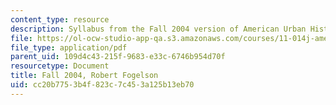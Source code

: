 ```yaml
---
content_type: resource
description: Syllabus from the Fall 2004 version of American Urban History II.
file: https://ol-ocw-studio-app-qa.s3.amazonaws.com/courses/11-014j-american-urban-history-ii-fall-2011/cc20b7753b4f823c7c453a125b13eb70_MIT11_014JF11_syllf04.pdf
file_type: application/pdf
parent_uid: 109d4c43-215f-9683-e33c-6746b954d70f
resourcetype: Document
title: Fall 2004, Robert Fogelson
uid: cc20b775-3b4f-823c-7c45-3a125b13eb70
---
```

